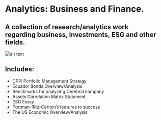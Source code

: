 # Analytics: Business and Finance.

## A collection of research/analytics work regarding business, investments, ESG and other fields.


![alt text](https://www.utmb.edu/images/librariesprovider250/default-album/unified.jpg?sfvrsn=b1e6fe57_1)

## Includes:
- CPPI Portfolio Management Strategy
- Ecuador Bonds Overview/Analysis
- Benchmarks for analyzing Cerebral company
- Assets Correlation Matrix Statement
- ESG Essay
- Portman-Ritz-Carlton’s features to success
- The US Economic Overview/Analysis
